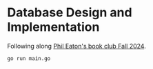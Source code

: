 # Database Design and Implementation

Following along [Phil Eaton's book club Fall 2024](https://eatonphil.com/2024-database-design-and-implementation.html).

```
go run main.go
```

